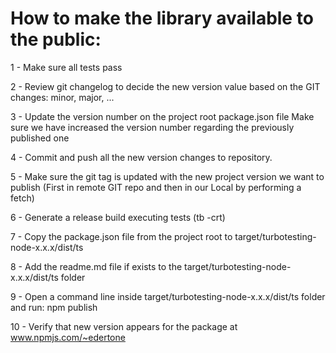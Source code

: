 # How to make the library available to the public:

1 - Make sure all tests pass

2 - Review git changelog to decide the new version value based on the GIT changes: minor, major, ...
    
3 - Update the version number on the project root package.json file
    Make sure we have increased the version number regarding the previously published one

4 - Commit and push all the new version changes to repository.

5 - Make sure the git tag is updated with the new project version we want to publish
    (First in remote GIT repo and then in our Local by performing a fetch)

6 - Generate a release build executing tests (tb -crt)

7 - Copy the package.json file from the project root to target/turbotesting-node-x.x.x/dist/ts

8 - Add the readme.md file if exists to the target/turbotesting-node-x.x.x/dist/ts folder

9 - Open a command line inside target/turbotesting-node-x.x.x/dist/ts folder and run:
    npm publish
   
10 - Verify that new version appears for the package at www.npmjs.com/~edertone
